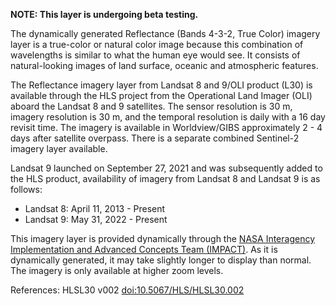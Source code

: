 **NOTE: This layer is undergoing beta testing.**

The dynamically generated Reflectance (Bands 4-3-2, True Color) imagery layer is a true-color or natural color image because this combination of wavelengths is similar to what the human eye would see. It consists of natural-looking images of land surface, oceanic and atmospheric features.

The Reflectance imagery layer from Landsat 8 and 9/OLI product (L30) is available through the HLS project from the Operational Land Imager (OLI) aboard the Landsat 8 and 9 satellites. The sensor resolution is 30 m, imagery resolution is 30 m, and the temporal resolution is daily with a 16 day revisit time. The imagery is available in Worldview/GIBS approximately 2 - 4 days after satellite overpass. There is a separate combined Sentinel-2 imagery layer available.

Landsat 9 launched on September 27, 2021 and was subsequently added to the HLS product, availability of imagery from Landsat 8 and Landsat 9 is as follows:
- Landsat 8: April 11, 2013 - Present
- Landsat 9: May 31, 2022 - Present

This imagery layer is provided dynamically through the [NASA Interagency Implementation and Advanced Concepts Team (IMPACT)](https://www.earthdata.nasa.gov/about/impact). As it is dynamically generated, it may take slightly longer to display than normal. The imagery is only available at higher zoom levels.

References: HLSL30 v002 [doi:10.5067/HLS/HLSL30.002](https://doi.org/10.5067/HLS/HLSL30.002)